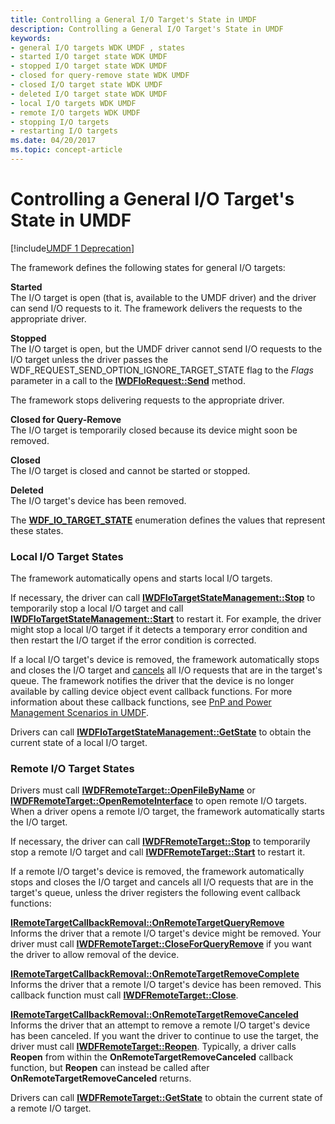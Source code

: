 ```yaml
---
title: Controlling a General I/O Target's State in UMDF
description: Controlling a General I/O Target's State in UMDF
keywords:
- general I/O targets WDK UMDF , states
- started I/O target state WDK UMDF
- stopped I/O target state WDK UMDF
- closed for query-remove state WDK UMDF
- closed I/O target state WDK UMDF
- deleted I/O target state WDK UMDF
- local I/O targets WDK UMDF
- remote I/O targets WDK UMDF
- stopping I/O targets
- restarting I/O targets
ms.date: 04/20/2017
ms.topic: concept-article
---
```


# Controlling a General I/O Target's State in UMDF


[!include[UMDF 1 Deprecation](../includes/umdf-1-deprecation.md)]

The framework defines the following states for general I/O targets:

<a href="" id="started"></a>**Started**  
The I/O target is open (that is, available to the UMDF driver) and the driver can send I/O requests to it. The framework delivers the requests to the appropriate driver.

<a href="" id="stopped"></a>**Stopped**  
The I/O target is open, but the UMDF driver cannot send I/O requests to the I/O target unless the driver passes the WDF\_REQUEST\_SEND\_OPTION\_IGNORE\_TARGET\_STATE flag to the *Flags* parameter in a call to the [**IWDFIoRequest::Send**](/windows-hardware/drivers/ddi/wudfddi/nf-wudfddi-iwdfiorequest-send) method.

The framework stops delivering requests to the appropriate driver.

<a href="" id="closed-for-query-remove-------"></a>**Closed for Query-Remove**   
The I/O target is temporarily closed because its device might soon be removed.

<a href="" id="closed"></a>**Closed**  
The I/O target is closed and cannot be started or stopped.

<a href="" id="deleted"></a>**Deleted**  
The I/O target's device has been removed.

The [**WDF\_IO\_TARGET\_STATE**](/windows-hardware/drivers/ddi/wdfiotarget/ne-wdfiotarget-_wdf_io_target_state) enumeration defines the values that represent these states.

### Local I/O Target States

The framework automatically opens and starts local I/O targets.

If necessary, the driver can call [**IWDFIoTargetStateManagement::Stop**](/windows-hardware/drivers/ddi/wudfddi/nf-wudfddi-iwdfiotargetstatemanagement-stop) to temporarily stop a local I/O target and call [**IWDFIoTargetStateManagement::Start**](/windows-hardware/drivers/ddi/wudfddi/nf-wudfddi-iwdfiotargetstatemanagement-start) to restart it. For example, the driver might stop a local I/O target if it detects a temporary error condition and then restart the I/O target if the error condition is corrected.

If a local I/O target's device is removed, the framework automatically stops and closes the I/O target and [cancels](canceling-i-o-requests.md) all I/O requests that are in the target's queue. The framework notifies the driver that the device is no longer available by calling device object event callback functions. For more information about these callback functions, see [PnP and Power Management Scenarios in UMDF](pnp-and-power-management-scenarios-in-umdf.md).

Drivers can call [**IWDFIoTargetStateManagement::GetState**](/windows-hardware/drivers/ddi/wudfddi/nf-wudfddi-iwdfiotargetstatemanagement-getstate) to obtain the current state of a local I/O target.

### Remote I/O Target States

Drivers must call [**IWDFRemoteTarget::OpenFileByName**](/windows-hardware/drivers/ddi/wudfddi/nf-wudfddi-iwdfremotetarget-openfilebyname) or [**IWDFRemoteTarget::OpenRemoteInterface**](/windows-hardware/drivers/ddi/wudfddi/nf-wudfddi-iwdfremotetarget-openremoteinterface) to open remote I/O targets. When a driver opens a remote I/O target, the framework automatically starts the I/O target.

If necessary, the driver can call [**IWDFRemoteTarget::Stop**](/windows-hardware/drivers/ddi/wudfddi/nf-wudfddi-iwdfremotetarget-stop) to temporarily stop a remote I/O target and call [**IWDFRemoteTarget::Start**](/windows-hardware/drivers/ddi/wudfddi/nf-wudfddi-iwdfremotetarget-start) to restart it.

If a remote I/O target's device is removed, the framework automatically stops and closes the I/O target and cancels all I/O requests that are in the target's queue, unless the driver registers the following event callback functions:

<a href="" id="---------iremotetargetcallbackremoval--onremotetargetqueryremove--------"></a>[**IRemoteTargetCallbackRemoval::OnRemoteTargetQueryRemove**](/windows-hardware/drivers/ddi/wudfddi/nf-wudfddi-iremotetargetcallbackremoval-onremotetargetqueryremove)  
Informs the driver that a remote I/O target's device might be removed. Your driver must call [**IWDFRemoteTarget::CloseForQueryRemove**](/windows-hardware/drivers/ddi/wudfddi/nf-wudfddi-iwdfremotetarget-closeforqueryremove) if you want the driver to allow removal of the device.

<a href="" id="---------iremotetargetcallbackremoval--onremotetargetremovecomplete--------"></a>[**IRemoteTargetCallbackRemoval::OnRemoteTargetRemoveComplete**](/windows-hardware/drivers/ddi/wudfddi/nf-wudfddi-iremotetargetcallbackremoval-onremotetargetremovecomplete)  
Informs the driver that a remote I/O target's device has been removed. This callback function must call [**IWDFRemoteTarget::Close**](/windows-hardware/drivers/ddi/wudfddi/nf-wudfddi-iwdfremotetarget-close).

<a href="" id="---------iremotetargetcallbackremoval--onremotetargetremovecanceled--------"></a>[**IRemoteTargetCallbackRemoval::OnRemoteTargetRemoveCanceled**](/windows-hardware/drivers/ddi/wudfddi/nf-wudfddi-iremotetargetcallbackremoval-onremotetargetremovecanceled)  
Informs the driver that an attempt to remove a remote I/O target's device has been canceled. If you want the driver to continue to use the target, the driver must call [**IWDFRemoteTarget::Reopen**](/windows-hardware/drivers/ddi/wudfddi/nf-wudfddi-iwdfremotetarget-reopen). Typically, a driver calls **Reopen** from within the **OnRemoteTargetRemoveCanceled** callback function, but **Reopen** can instead be called after **OnRemoteTargetRemoveCanceled** returns.

Drivers can call [**IWDFRemoteTarget::GetState**](/windows-hardware/drivers/ddi/wudfddi/nf-wudfddi-iwdfremotetarget-getstate) to obtain the current state of a remote I/O target.

 


